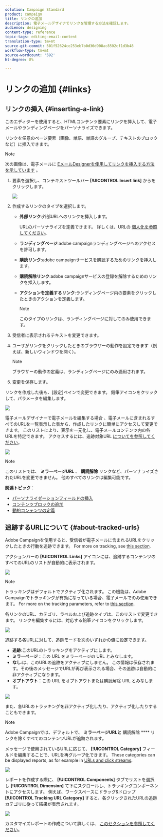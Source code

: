 ```yaml
---
solution: Campaign Standard
product: campaign
title: リンクの追加
description: 電子メールデザイナでリンクを管理する方法を確認します。
audience: designing
content-type: reference
topic-tags: editing-email-content
translation-type: tm+mt
source-git-commit: 501f52624ce253eb7b0d36d908ac8502cf1d3b48
workflow-type: tm+mt
source-wordcount: '592'
ht-degree: 8%

---
```



# リンクの追加 {#links}

## リンクの挿入 {#inserting-a-link}

このエディターを使用すると、HTMLコンテンツ要素にリンクを挿入して、電子メールやランディングページをパーソナライズできます。

リンクを任意のページ要素（画像、単語、単語のグループ、テキストのブロックなど）に挿入できます。

>[!NOTE]
>
>次の画像は、電子メールに [EメールDesignerを使用してリンクを挿入する方法を示しています](../../designing/using/designing-content-in-adobe-campaign.md) 。

1. 要素を選択し、コンテキストツールバー **[!UICONTROL Insert link]** からをクリックします。

   ![](assets/des_insert_link.png)

1. 作成するリンクのタイプを選択します。

   * **外部リンク**:外部URLへのリンクを挿入します。

      URLのパーソナライズを定義できます。 詳しくは、URLの [個人化を参照してください](../../designing/using/using-reusable-content.md#creating-a-content-fragment)。

   * **ランディングページ**:adobe campaignランディングページへのアクセスを許可します。
   * **購読リンク**:adobe campaignサービスを購読するためのリンクを挿入します。
   * **購読解除リンク**:adobe campaignサービスの登録を解除するためのリンクを挿入します。
   * **アクションを定義するリンク**:ランディングページ内の要素をクリックしたときのアクションを定義します。

      >[!NOTE]
      >
      >このタイプのリンクは、ランディングページに対してのみ使用できます。

1. 受信者に表示されるテキストを変更できます。
1. ユーザがリンクをクリックしたときのブラウザーの動作を設定できます（例えば、新しいウィンドウを開く）。

   >[!NOTE]
   >
   >ブラウザーの動作の定義は、ランディングページにのみ適用されます。

1. 変更を保存します。

リンクを作成した後も、[設定]ペインで変更できます。 鉛筆アイコンをクリックして、パラメータを編集します。

![](assets/des_link_edit.png)

電子メールデザイナーで電子メールを編集する場合 [](../../designing/using/designing-content-in-adobe-campaign.md)、電子メールに含まれるすべてのURLを一覧表示した表から、作成したリンクに簡単にアクセスして変更できます。 このリストにより、表示を一元化し、電子メールコンテンツ内の各URLを特定できます。 アクセスするには、追跡対象URL [についてを参照してください](#about-tracked-urls)。

![](assets/des_link_list.png)

>[!NOTE]
>
>このリストでは、 **ミラーページURL** 、 **購読解除** リンクなど、パーソナライズされたURLを変更できません。 他のすべてのリンクは編集可能です。

**関連トピック**：

* [パーソナライゼーションフィールドの挿入](../../designing/using/personalization.md#inserting-a-personalization-field)
* [コンテンツブロックの追加](../../designing/using/personalization.md#adding-a-content-block)
* [動的コンテンツの定義](../../designing/using/personalization.md#defining-dynamic-content-in-an-email)

## 追跡するURLについて {#about-tracked-urls}

Adobe Campaignを使用すると、受信者が電子メールに含まれるURLをクリックしたときの行動を追跡できます。 For more on tracking, see [this section](../../sending/using/tracking-messages.md#about-tracking).

アクションバーの **[!UICONTROL Links]** アイコンには、追跡するコンテンツのすべてのURLのリストが自動的に表示されます。

![](assets/des_links.png)

>[!NOTE]
>
>トラッキングはデフォルトでアクティブ化されます。 この機能は、Adobe Campaignでトラッキングが有効になっている場合、電子メールでのみ使用できます。 For more on the tracking parameters, refer to [this section](../../administration/using/configuring-email-channel.md#tracking-parameters).

各リンクのURL、カテゴリ、ラベルおよび追跡タイプは、このリストで変更できます。 リンクを編集するには、対応する鉛筆アイコンをクリックします。

![](assets/des_links_tracking.png)

追跡する各URLに対して、追跡モードを次のいずれかの値に設定できます。

* **追跡**:このURLのトラッキングをアクティブにします。
* **ミラーページ**：この URL をミラーページの URL とみなします。
* **なし**:は、このURLの追跡をアクティブにしません。 この情報は保存されます。その後のメッセージでURLが再び表示される場合、その追跡は自動的に非アクティブになります。
* **オプトアウト**：この URL をオプトアウトまたは購読解除 URL とみなします。

![](assets/des_link_tracking_type.png)

また、各URLのトラッキングを非アクティブ化したり、アクティブ化したりすることもできます。

>[!NOTE]
>
>Adobe Campaignでは、デフォルトで、 **ミラーページURLと** 購読解除 **** リンクを除くすべてのコンテンツURLが追跡されます。

メッセージで使用されているURLに応じて、 **[!UICONTROL Category]** フィールドを編集することで、URLを再グループ化できます。 These categories can be displayed reports, as for example in [URLs and click streams](../../reporting/using/urls-and-click-streams.md).

![](assets/des_link_tracking_category.png)

レポートを作成する際に、 **[!UICONTROL Components]** タブでリストを選択し **[!UICONTROL Dimension]** て下にスクロールし、トラッキングコンポーネントにアクセスします。 例えば、ワークスペースにドラッグ&amp;ドロップ **[!UICONTROL Tracking URL Category]** すると、各クリックされたURLの追跡カテゴリに従って結果が表示されます。

![](assets/des_link_tracking_report.png)

カスタマイズレポートの作成について詳しくは、 [このセクションを参照してください](../../reporting/using/about-dynamic-reports.md)。
